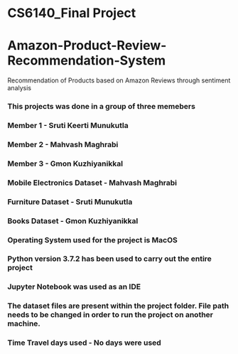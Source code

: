 # CS6140_Final Project
# Amazon-Product-Review-Recommendation-System
Recommendation of Products based on Amazon Reviews through sentiment analysis
### This projects was done in a group of three memebers
### Member 1 - Sruti Keerti Munukutla
### Member 2 - Mahvash Maghrabi
### Member 3 - Gmon Kuzhiyanikkal
### Mobile Electronics Dataset - Mahvash Maghrabi
### Furniture Dataset - Sruti Munukutla
### Books Dataset - Gmon Kuzhiyanikkal
### Operating System used for the project is MacOS
### Python version 3.7.2 has been used to carry out the entire project
### Jupyter Notebook was used as an IDE
### The dataset files are present within the project folder. File path needs to be changed in order to run the project on another machine.
### Time Travel days used - No days were used
